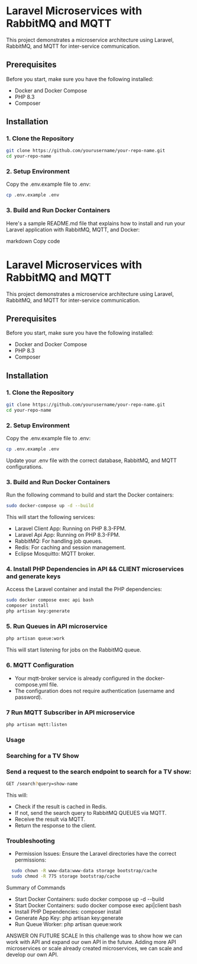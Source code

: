 # Laravel Microservices with RabbitMQ and MQTT

This project demonstrates a microservice architecture using Laravel, RabbitMQ, and MQTT for inter-service communication.

## Prerequisites

Before you start, make sure you have the following installed:

- Docker and Docker Compose
- PHP 8.3
- Composer

## Installation

### 1. Clone the Repository
```bash
git clone https://github.com/yourusername/your-repo-name.git
cd your-repo-name
```
### 2. Setup Environment

Copy the .env.example file to .env:
```bash
cp .env.example .env
```

### 3. Build and Run Docker Containers

Here's a sample README.md file that explains how to install and run your Laravel application with RabbitMQ, MQTT, and Docker:

markdown
Copy code
# Laravel Microservices with RabbitMQ and MQTT

This project demonstrates a microservice architecture using Laravel, RabbitMQ, and MQTT for inter-service communication.

## Prerequisites

Before you start, make sure you have the following installed:

- Docker and Docker Compose
- PHP 8.3
- Composer

## Installation

### 1. Clone the Repository

```bash
git clone https://github.com/yourusername/your-repo-name.git
cd your-repo-name
```
### 2. Setup Environment
Copy the .env.example file to .env:

```bash
cp .env.example .env
```
Update your .env file with the correct database, RabbitMQ, and MQTT configurations.

###  3. Build and Run Docker Containers
Run the following command to build and start the Docker containers:
```bash
sudo docker-compose up -d --build
```
This will start the following services:

- Laravel Client App: Running on PHP 8.3-FPM.
- Laravel Api App: Running on PHP 8.3-FPM.
- RabbitMQ: For handling job queues.
- Redis: For caching and session management.
- Eclipse Mosquitto: MQTT broker.
###  4. Install PHP Dependencies in API && CLIENT microservices and generate keys
Access the Laravel container and install the PHP dependencies:
```bash
sudo docker compose exec api bash
composer install
php artisan key:generate
```
###  5. Run Queues in API microservice
```bash
php artisan queue:work
```
This will start listening for jobs on the RabbitMQ queue.

### 6. MQTT Configuration
- Your mqtt-broker service is already configured in the docker-compose.yml file.
- The configuration does not require authentication (username and password).

### 7 Run MQTT Subscriber in API microservice
```bash
php artisan mqtt:listen
```

### Usage
### Searching for a TV Show
### Send a request to the search endpoint to search for a TV show:
```bash
GET /search?query=show-name
```

This will:

- Check if the result is cached in Redis.
- If not, send the search query to RabbitMQ QUEUES via MQTT.
- Receive the result via MQTT.
- Return the response to the client.
### Troubleshooting
- Permission Issues: Ensure the Laravel directories have the correct permissions:
```bash
  sudo chown -R www-data:www-data storage bootstrap/cache
  sudo chmod -R 775 storage bootstrap/cache
```

Summary of Commands
- Start Docker Containers: sudo docker compose up -d --build
- Start Docker Containers: sudo docker compose exec api|client bash
- Install PHP Dependencies: composer install
- Generate App Key: php artisan key:generate
- Run Queue Worker: php artisan queue:work

ANSWER ON FUTURE SCALE
In this challenge was to show how we can work with API and expand our own API in the future. Adding more API microservices or scale already created microservices, we can scale and develop our own API.